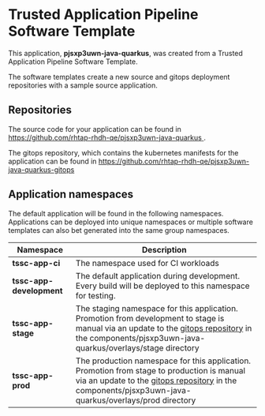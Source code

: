 # Trusted Application Pipeline Software Template

This application, **pjsxp3uwn-java-quarkus**, was created from a Trusted Application Pipeline Software Template.

The software templates create a new source and gitops deployment repositories with a sample source application. 

## Repositories

The source code for your application can be found in [https://github.com/rhtap-rhdh-qe/pjsxp3uwn-java-quarkus ](https://github.com/rhtap-rhdh-qe/pjsxp3uwn-java-quarkus ).
 
The gitops repository, which contains the kubernetes manifests for the application can be found in 
[https://github.com/rhtap-rhdh-qe/pjsxp3uwn-java-quarkus-gitops ](https://github.com/rhtap-rhdh-qe/pjsxp3uwn-java-quarkus-gitops ) 

## Application namespaces 

The default application will be found in the following namespaces. Applications can be deployed into unique namespaces or multiple software templates can also bet generated into the same group namespaces.  

|  Namespace   |  Description   |  
| -------- | -------- |
| **tssc-app-ci** | The namespace used for CI workloads |
| **tssc-app-development** | The default application during development. Every build will be deployed to this namespace for testing. |
| **tssc-app-stage** | The staging namespace for this application. Promotion from development to stage is manual via an update to the [gitops repository](https://github.com/rhtap-rhdh-qe/pjsxp3uwn-java-quarkus-gitops ) in the components/pjsxp3uwn-java-quarkus/overlays/stage directory |
| **tssc-app-prod** | The production namespace for this application. Promotion from stage to production is manual via an update to the [gitops repository](https://github.com/rhtap-rhdh-qe/pjsxp3uwn-java-quarkus-gitops ) in the components/pjsxp3uwn-java-quarkus/overlays/prod directory |